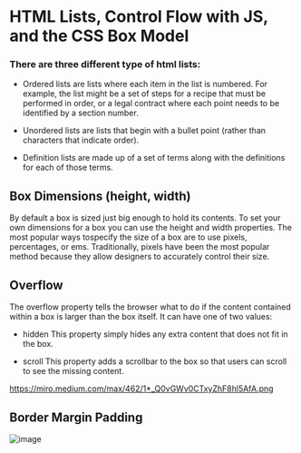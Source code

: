 
# HTML Lists, Control Flow with JS, and the CSS Box Model

### There are  three different type of html lists:

* Ordered lists are lists where each item in the list is numbered. For example, the list might be a set of steps for
a recipe that must be performed in order, or a legal contract where each point needs to be identified by a section number.


* Unordered lists are lists that begin with a bullet point (rather than characters that indicate order).
* Definition lists are made up of a set of terms along with the definitions for each of those terms.

## Box Dimensions (height, width)


By default a box is sized just big enough to hold its contents. To set your own dimensions for a
box you can use the height and width properties. The most popular ways tospecify the size of a box are
to use pixels, percentages, or ems. Traditionally, pixels have been the most popular method 
because they allow designers to accurately control their size.


## Overflow

The overflow property tells the browser what to do if the content contained within a box is larger than the box itself.
It can have one of two values:

* hidden
This property simply hides any extra content that does not fit in the box.

* scroll
This property adds a scrollbar to the box so that users can scroll to see the missing content.

https://miro.medium.com/max/462/1*_Q0vGWv0CTxyZhF8hl5AfA.png

## Border Margin Padding

![image](https://miro.medium.com/max/462/1*_Q0vGWv0CTxyZhF8hl5AfA.png)




























